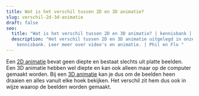 ```yaml
---
title: Wat is het verschil tussen 2D en 3D animatie?
slug: verschil-2d-3d-animatie
draft: false
seo:
  title: "Wat is het verschil tussen 2D en 3D animatie? | kennisbank | Phil en Flo "
  description: "Het verschil tussen 2D en 3D animatie uitgelegd in onze
    kennisbank. Leer meer over video's en animatie. | Phil en Flo "
---
```

Een [2D animatie](https://www.philenflo.nl/2d-animatie/) bevat geen diepte en bestaat slechts uit platte beelden. Een 3D animatie hebben wel diepte en kan ook alleen maar op de computer gemaakt worden. Bij een [3D animatie](https://www.philenflo.nl/3d-animatie-laten-maken/) kan je dus om de beelden heen draaien en alles vanuit elke hoek bekijken. Het verschil zit hem dus ook in wijze waarop de beelden worden gemaakt.